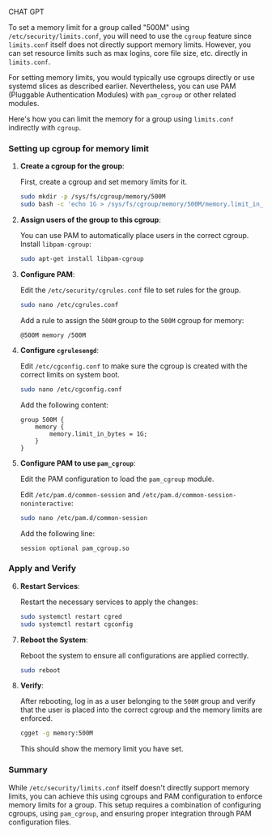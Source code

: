 CHAT GPT

To set a memory limit for a group called "500M" using `/etc/security/limits.conf`, you will need to use the `cgroup` feature since `limits.conf` itself does not directly support memory limits. However, you can set resource limits such as max logins, core file size, etc. directly in `limits.conf`.

For setting memory limits, you would typically use cgroups directly or use systemd slices as described earlier. Nevertheless, you can use PAM (Pluggable Authentication Modules) with `pam_cgroup` or other related modules. 

Here's how you can limit the memory for a group using `limits.conf` indirectly with `cgroup`.

### Setting up cgroup for memory limit

1. **Create a cgroup for the group**:
   
   First, create a cgroup and set memory limits for it.

   ```sh
   sudo mkdir -p /sys/fs/cgroup/memory/500M
   sudo bash -c 'echo 1G > /sys/fs/cgroup/memory/500M/memory.limit_in_bytes'
   ```

2. **Assign users of the group to this cgroup**:
   
   You can use PAM to automatically place users in the correct cgroup. Install `libpam-cgroup`:

   ```sh
   sudo apt-get install libpam-cgroup
   ```

3. **Configure PAM**:
   
   Edit the `/etc/security/cgrules.conf` file to set rules for the group.

   ```sh
   sudo nano /etc/cgrules.conf
   ```

   Add a rule to assign the `500M` group to the `500M` cgroup for memory:

   ```plaintext
   @500M memory /500M
   ```

4. **Configure `cgrulesengd`**:
   
   Edit `/etc/cgconfig.conf` to make sure the cgroup is created with the correct limits on system boot.

   ```sh
   sudo nano /etc/cgconfig.conf
   ```

   Add the following content:

   ```plaintext
   group 500M {
       memory {
           memory.limit_in_bytes = 1G;
       }
   }
   ```

5. **Configure PAM to use `pam_cgroup`**:
   
   Edit the PAM configuration to load the `pam_cgroup` module.

   Edit `/etc/pam.d/common-session` and `/etc/pam.d/common-session-noninteractive`:

   ```sh
   sudo nano /etc/pam.d/common-session
   ```

   Add the following line:

   ```plaintext
   session optional pam_cgroup.so
   ```

### Apply and Verify

6. **Restart Services**:

   Restart the necessary services to apply the changes:

   ```sh
   sudo systemctl restart cgred
   sudo systemctl restart cgconfig
   ```

7. **Reboot the System**:

   Reboot the system to ensure all configurations are applied correctly.

   ```sh
   sudo reboot
   ```

8. **Verify**:

   After rebooting, log in as a user belonging to the `500M` group and verify that the user is placed into the correct cgroup and the memory limits are enforced.

   ```sh
   cgget -g memory:500M
   ```

   This should show the memory limit you have set.

### Summary

While `/etc/security/limits.conf` itself doesn't directly support memory limits, you can achieve this using cgroups and PAM configuration to enforce memory limits for a group. This setup requires a combination of configuring cgroups, using `pam_cgroup`, and ensuring proper integration through PAM configuration files.
